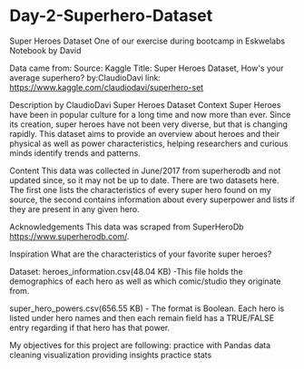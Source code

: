 # Day-2-Superhero-Dataset

Super Heroes Dataset
One of our exercise during bootcamp in Eskwelabs
Notebook by David

Data came from:
Source: Kaggle
Title: Super Heroes Dataset, How's your average superhero?
by:ClaudioDavi
link: https://www.kaggle.com/claudiodavi/superhero-set



Description by ClaudioDavi
Super Heroes Dataset Context Super Heroes have been in popular culture for a long time and now more than ever. Since its creation, super heroes have not been very diverse, but that is changing rapidly. This dataset aims to provide an overview about heroes and their physical as well as power characteristics, helping researchers and curious minds identify trends and patterns.

Content This data was collected in June/2017 from superherodb and not updated since, so it may not be up to date. There are two datasets here. The first one lists the characteristics of every super hero found on my source, the second contains information about every superpower and lists if they are present in any given hero.

Acknowledgements This data was scraped from SuperHeroDb https://www.superherodb.com/.

Inspiration What are the characteristics of your favorite super heroes?

Dataset:
heroes_information.csv(48.04 KB) -This file holds the demographics of each hero as well as which comic/studio they originate from.

super_hero_powers.csv(656.55 KB) - The format is Boolean. Each hero is listed under hero names and then each remain field has a TRUE/FALSE entry regarding if that hero has that power.

My objectives for this project are following:
practice with Pandas
data cleaning
visualization
providing insights
practice stats
